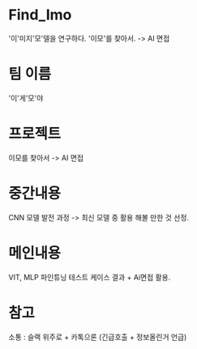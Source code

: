 # Find_Imo
'이'미지'모'델을 연구하다. '이모'를 찾아서. -> AI 면접

# 팀 이름 
'이'게'모'야

# 프로젝트 
이모를 찾아서 -> AI 면접

# 중간내용
CNN 모델 발전 과정 -> 최신 모델 중 활용 해볼 만한 것 선정.

# 메인내용 
VIT, MLP 파인튜닝 테스트 케이스 결과 + Ai면접 활용.

# 참고
소통 : 슬랙 위주로 + 카톡으론 (긴급호출 + 정보올린거 언급)
